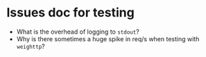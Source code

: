 # Issues doc for testing

- What is the overhead of logging to `stdout`?
- Why is there sometimes a huge spike in req/s when testing with `weighttp`?